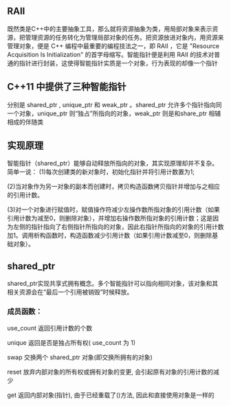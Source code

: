





## RAII

既然类是C++中的主要抽象工具，那么就将资源抽象为类，用局部对象来表示资源，把管理资源的任务转化为管理局部对象的任务。把资源放进对象内，用资源来管理对象，便是 C++ 编程中最重要的编程技法之一，即 RAII ，它是 "Resource Acquisition Is Initialization" 的首字母缩写。智能指针便是利用 RAII 的技术对普通的指针进行封装，这使得智能指针实质是一个对象，行为表现的却像一个指针


## C++11 中提供了三种智能指针

分别是 shared_ptr , unique_ptr 和 weak_ptr 。shared_ptr 允许多个指针指向同一个对象，unique_ptr 则“独占”所指向的对象，weak_ptr 则是和share_ptr 相辅相成的伴随类

## 实现原理

智能指针（shared_ptr）能够自动释放所指向的对象，其实现原理却并不复杂。简单一说：
 (1)每次创建类的新对象时，初始化指针并将引用计数置为1;

 (2)当对象作为另一对象的副本而创建时，拷贝构造函数拷贝指针并增加与之相应的引用计数。

 (3)对一个对象进行赋值时，赋值操作符减少左操作数所指对象的引用计数（如果引用计数为减至0，则删除对象），并增加右操作数所指对象的引用计数；这是因为左侧的指针指向了右侧指针所指向的对象，因此右指针所指向的对象的引用计数加1。调用析构函数时，构造函数减少引用计数（如果引用计数减至0，则删除基础对象）。

## shared_ptr

shared_ptr实现共享式拥有概念。多个智能指针可以指向相同对象，该对象和其相关资源会在“最后一个引用被销毁”时候释放。

### 成员函数：

use_count 返回引用计数的个数

unique 返回是否是独占所有权( use_count 为 1)

swap 交换两个 shared_ptr 对象(即交换所拥有的对象)

reset 放弃内部对象的所有权或拥有对象的变更, 会引起原有对象的引用计数的减少

get 返回内部对象(指针), 由于已经重载了()方法, 因此和直接使用对象是一样的